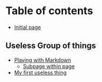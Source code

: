 # Table of contents

* [Initial page](README.md)

## Useless Group of things

* [Playing with Markdown](useless-group-of-things/playing-with-markdown/README.md)
  * [Subpage within page](useless-group-of-things/playing-with-markdown/subpage-within-page.md)
* [My first useless thing](useless-group-of-things/my-first-useless-thing.md)

